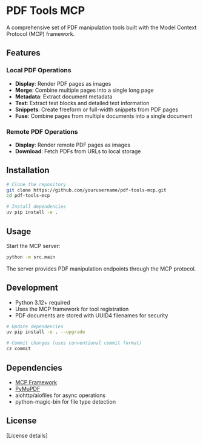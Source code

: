 # PDF Tools MCP

A comprehensive set of PDF manipulation tools built with the Model Context Protocol (MCP) framework.

## Features

### Local PDF Operations
- **Display**: Render PDF pages as images
- **Merge**: Combine multiple pages into a single long page
- **Metadata**: Extract document metadata
- **Text**: Extract text blocks and detailed text information
- **Snippets**: Create freeform or full-width snippets from PDF pages
- **Fuse**: Combine pages from multiple documents into a single document

### Remote PDF Operations
- **Display**: Render remote PDF pages as images
- **Download**: Fetch PDFs from URLs to local storage

## Installation

```bash
# Clone the repository
git clone https://github.com/yourusername/pdf-tools-mcp.git
cd pdf-tools-mcp

# Install dependencies
uv pip install -e .
```

## Usage

Start the MCP server:

```bash
python -m src.main
```

The server provides PDF manipulation endpoints through the MCP protocol.

## Development

- Python 3.12+ required
- Uses the MCP framework for tool registration
- PDF documents are stored with UUID4 filenames for security

```bash
# Update dependencies
uv pip install -e . --upgrade

# Commit changes (uses conventional commit format)
cz commit
```

## Dependencies

- [MCP Framework](https://github.com/modelcontextprotocol/python-sdk)
- [PyMuPDF](https://github.com/pymupdf/PyMuPDF)
- aiohttp/aiofiles for async operations
- python-magic-bin for file type detection

## License

[License details]
